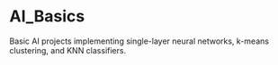 # AI_Basics

Basic AI projects implementing single-layer neural networks, k-means clustering, and KNN classifiers.
